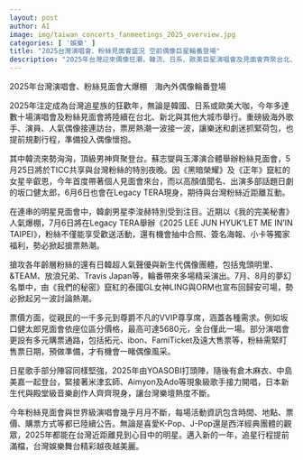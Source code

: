 ```yaml
---
layout: post
author: AI
image: img/taiwan_concerts_fanmeetings_2025_overview.jpg
categories: [ '娛樂' ]
title: "2025台灣演唱會、粉絲見面會盛況 空前偶像巨星輪番登場"
description: "2025年台灣迎來偶像狂潮，韓流、日系、歐美巨星演唱會及見面會齊聚台北、新北等地。蘇志燮、玉澤演、辛叡恩、坂口健太郎、李浚赫與日韓新生代聲優團體接連來台、YOASOBI、米津玄師等日本殿堂級歌手同台飆唱；活動票價及販售通路多元，樂迷行程、購票需求全面滿足，打造追星族夢幻盛宴。"
---
```

2025年台灣演唱會、粉絲見面會大爆棚　海內外偶像輪番登場

2025年注定成為台灣追星族的狂歡年，無論是韓國、日系或歐美大咖，今年多達數十場演唱會及粉絲見面會將陸續在台北、新北與其他大城市舉行。重磅級海外歌手、演員、人氣偶像接連訪台，票房熱潮一波接一波，讓樂迷和劇迷抓緊荷包，也提前規劃行程，準備投入偶像懷抱。

其中韓流來勢洶洶，頂級男神齊聚登台。蘇志燮與玉澤演合體舉辦粉絲見面會，5月25日將於TICC共享與台灣粉絲的特別夜晚。因《黑暗榮耀》及《正年》竄紅的女星辛叡恩，今年首度帶著個人見面會來台，而以高顏值聞名、出演多部話題日劇的坂口健太郎，6月6日也會在Legacy TERA現身，期待與台灣粉絲近距離互動。

在連串的明星見面會中，韓劇男星李浚赫特別受到注目。近期以《我的完美秘書》人氣爆棚，7月6日將在Legacy TERA舉辦《2025 LEE JUN HYUK‘LET ME IN’IN TAIPEI》，粉絲不僅能享受歡送活動，還有機會抽中合照、簽名海報、小卡等獨家福利，勢必掀起搶票熱潮。

搶攻各年齡層粉絲的還有日韓超人氣聲優與新生代偶像團體，包括鬼頭明里、&TEAM、放浪兄弟、Travis Japan等，輪番帶來多場精采演出。7月、8月的夢幻名單中，由《我們的秘密》竄紅的泰國GL女神LING與ORM也宣布回歸安可場，勢必掀起另一波討論熱潮。

票價方面，從親民的一千多元到尊爵不凡的VVIP尊享席，涵蓋各種需求。例如坂口健太郎見面會依座位區分價格，最高可達5680元，全台僅此一場。部分演唱會更設有多元購票通路，包括拓元、ibon、FamiTicket及遠大售票等，粉絲需緊盯售票日期，預做準備，才有機會一睹偶像風采。

日星歌手部分陣容同樣堅強，2025年由YOASOBI打頭陣，隨後有倉木麻衣、中島美嘉一起登台，緊接著米津玄師、Aimyon及Ado等現象級歌手接力開唱，日本新生代與殿堂級音樂創作人齊齊現身，讓台灣樂壇熱度不斷。

今年粉絲見面會與世界級演唱會幾乎月月不斷，每場活動資訊包含時間、地點、票價、購票方式等都已陸續公告。無論是喜愛K-Pop、J-Pop還是西洋經典團體的觀眾，2025年都能在台灣近距離見到心目中的明星。邁入新的一年，追星行程提前滿檔，台灣娛樂舞台精彩越夜越美麗。